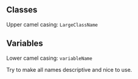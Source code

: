 ## Classes
Upper camel casing:
`LargeClassName`

## Variables
Lower camel casing:
`variableName`

Try to make all names descriptive and nice to use.